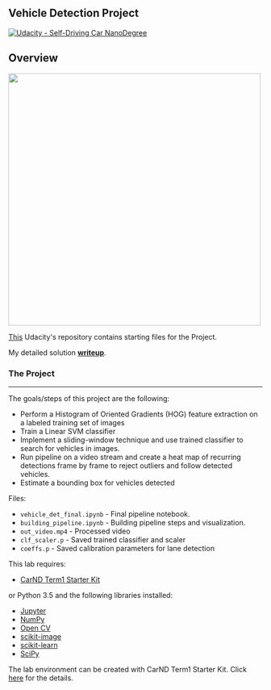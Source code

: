 ## Vehicle Detection Project
[![Udacity - Self-Driving Car NanoDegree](https://s3.amazonaws.com/udacity-sdc/github/shield-carnd.svg)](http://www.udacity.com/drive)

Overview
---
<img src="writeup_images/overview.jpg" width="500px">

[This](https://github.com/udacity/CarND-Vehicle-Detection) Udacity's repository contains starting files for the Project.

My detailed solution **[writeup](https://github.com/feklistoff/udacity-carnd-project4/blob/master/Writeup_Project_5.md)**.

### The Project
---
The goals/steps of this project are the following:

* Perform a Histogram of Oriented Gradients (HOG) feature extraction on a labeled training set of images 
* Train a Linear SVM classifier
* Implement a sliding-window technique and use trained classifier to search for vehicles in images.
* Run pipeline on a video stream and create a heat map of recurring detections frame by frame to reject outliers and follow detected vehicles.
* Estimate a bounding box for vehicles detected

Files:
* `vehicle_det_final.ipynb` - Final pipeline notebook.
* `building_pipeline.ipynb` - Building pipeline steps and visualization.
* `out_video.mp4` - Processed video
* `clf_scaler.p` - Saved trained classifier and scaler
* `coeffs.p` - Saved calibration parameters for lane detection

This lab requires:

* [CarND Term1 Starter Kit](https://github.com/udacity/CarND-Term1-Starter-Kit)

or Python 3.5 and the following libraries installed:

* [Jupyter](http://jupyter.org/)
* [NumPy](http://www.numpy.org/)
* [Open CV](http://opencv.org/)
* [scikit-image](http://scikit-image.org/)
* [scikit-learn](http://scikit-learn.org/)
* [SciPy](https://www.scipy.org/)

The lab environment can be created with CarND Term1 Starter Kit. Click [here](https://github.com/udacity/CarND-Term1-Starter-Kit/blob/master/README.md) for the details.
